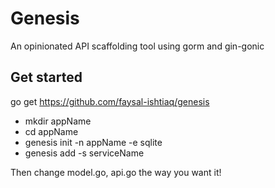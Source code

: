 # Genesis

An opinionated API scaffolding tool using gorm and gin-gonic

## Get started

go get https://github.com/faysal-ishtiaq/genesis

- mkdir appName
- cd appName
- genesis init -n appName -e sqlite
- genesis add -s serviceName

Then change model.go, api.go the way you want it!

